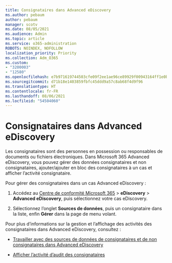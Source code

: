 ```yaml
---
title: Consignataires dans Advanced eDiscovery
ms.author: pebaum
author: pebaum
manager: scotv
ms.date: 08/05/2021
ms.audience: Admin
ms.topic: article
ms.service: o365-administration
ROBOTS: NOINDEX, NOFOLLOW
localization_priority: Priority
ms.collection: Adm_O365
ms.custom:
- "3200003"
- "12580"
ms.openlocfilehash: e7b971619744503cfe09f2ee1ae96ce89929f00943164ff1e0b26e15e74ab8b9
ms.sourcegitcommit: d71b18e1403859fbfc45ddd9a57c8ab68f4d9f96
ms.translationtype: HT
ms.contentlocale: fr-FR
ms.lasthandoff: 08/06/2021
ms.locfileid: "54504060"
---
```

# <a name="custodians-in-advanced-ediscovery"></a>Consignataires dans Advanced eDiscovery

Les consignataires sont des personnes en possession ou responsables de documents ou fichiers électroniques. Dans Microsoft 365 Advanced eDiscovery, vous pouvez gérer des données consignataires et non consignataires, ajouter/ajouter en bloc des consignataires à un cas et afficher l’activité consignataire.

Pour gérer des consignataires dans un cas Advanced eDiscovery :

1. Accédez au [Centre de conformité Microsoft 365](https://compliance.microsoft.com/) > **eDiscovery** > **Advanced eDiscovery**, puis sélectionnez votre cas eDiscovery.

1. Sélectionnez l’onglet **Sources de données**, puis un consignataire dans la liste, enfin **Gérer** dans la page de menu volant.

Pour plus d’informations sur la gestion et l’affichage des activités des consignataires dans Advanced eDiscovery, consultez :

- [Travailler avec des sources de données de consignataires et de non consignataires dans Advanced eDiscovery](/microsoft-365/compliance/managing-custodians)

- [Afficher l’activité d’audit des consignataires](/microsoft-365/compliance/view-custodian-activity)